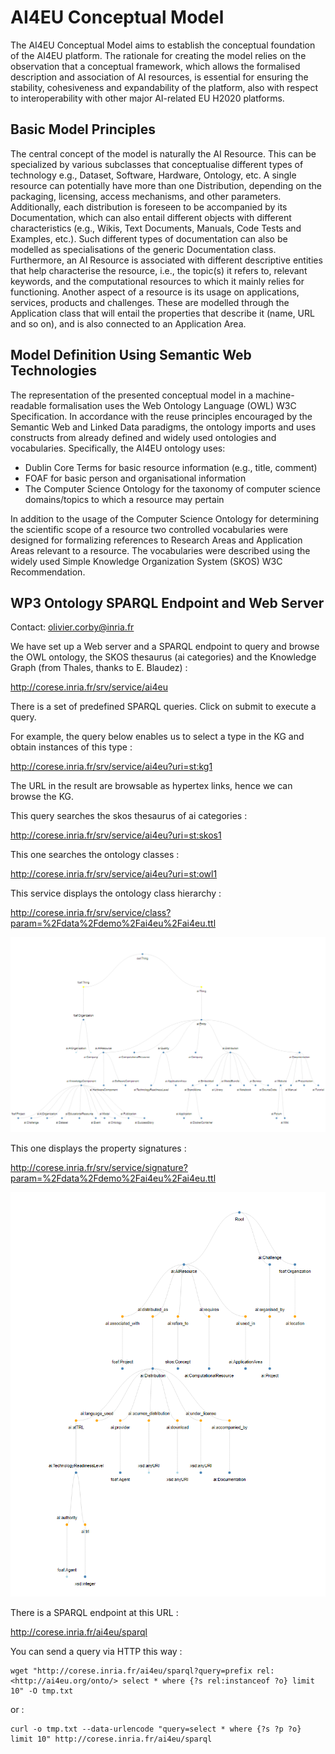# AI4EU Conceptual Model

The AI4EU Conceptual Model aims to establish the conceptual foundation of the AI4EU platform. The rationale for creating the model relies on the observation that a conceptual framework, which allows the formalised description and association of AI resources, is essential for ensuring the stability, cohesiveness and expandability of the platform, also with respect to interoperability with other major AI-related EU H2020 platforms.

## Basic Model Principles

The central concept of the model is naturally the AI Resource. This can be specialized by various subclasses that conceptualise different types of technology e.g., Dataset, Software, Hardware, Ontology, etc. A single resource can potentially have more than one Distribution, depending on the packaging, licensing, access mechanisms, and other parameters. Additionally, each distribution is foreseen to be accompanied by its Documentation, which can also entail different objects with different characteristics (e.g., Wikis, Text Documents, Manuals, Code Tests and Examples, etc.). Such different types of documentation can also be modelled as specialisations of the generic Documentation class.
Furthermore, an AI Resource is associated with different descriptive entities that help characterise the resource, i.e., the topic(s) it refers to, relevant keywords, and the computational resources to which it mainly relies for functioning.
Another aspect of a resource is its usage on applications, services, products and challenges. These are modelled through the Application class that will entail the properties that describe it (name, URL and so on), and is also connected to an Application Area.

## Model Definition Using Semantic Web Technologies

The representation of the presented conceptual model in a machine-readable formalisation uses the Web Ontology Language (OWL) W3C Specification. In accordance with the reuse principles encouraged by the Semantic Web and Linked Data paradigms, the ontology imports and uses constructs from already defined and widely used ontologies and vocabularies. Specifically, the AI4EU ontology uses:
- Dublin Core Terms  for basic resource information (e.g., title, comment)
- FOAF for basic person and organisational information
- The Computer Science Ontology  for the taxonomy of computer science domains/topics to which a resource may pertain

In addition to the usage of the Computer Science Ontology for determining the scientific scope of a resource two controlled vocabularies were designed for formalizing references to Research Areas and Application Areas relevant to a resource. The vocabularies were described using the widely used Simple Knowledge Organization System (SKOS) W3C Recommendation.

## WP3 Ontology SPARQL Endpoint and Web Server

Contact: olivier.corby@inria.fr



We have set up a Web server and a SPARQL endpoint to query and browse the OWL ontology, the SKOS thesaurus (ai categories) and the Knowledge Graph (from Thales, thanks to E. Blaudez) :

http://corese.inria.fr/srv/service/ai4eu

There is a set of predefined SPARQL queries. Click on submit to execute a query.


For example, the query below enables us to select a type in the KG and obtain instances of this type :

http://corese.inria.fr/srv/service/ai4eu?uri=st:kg1

The URL in the result are browsable as hypertex links, hence we can browse the KG.


This query searches the skos thesaurus of ai categories :

http://corese.inria.fr/srv/service/ai4eu?uri=st:skos1


This one searches the ontology classes :

http://corese.inria.fr/srv/service/ai4eu?uri=st:owl1

This service displays the ontology class hierarchy :

http://corese.inria.fr/srv/service/class?param=%2Fdata%2Fdemo%2Fai4eu%2Fai4eu.ttl

![](images/class-hierarchy.png)

This one displays the property signatures :

http://corese.inria.fr/srv/service/signature?param=%2Fdata%2Fdemo%2Fai4eu%2Fai4eu.ttl

![](images/property-signatures.png)


There is a SPARQL endpoint at this URL :

http://corese.inria.fr/ai4eu/sparql


You can send a query via HTTP this way :

    wget "http://corese.inria.fr/ai4eu/sparql?query=prefix rel: <http://ai4eu.org/onto/> select * where {?s rel:instanceof ?o} limit 10" -O tmp.txt

or :

    curl -o tmp.txt --data-urlencode "query=select * where {?s ?p ?o} limit 10" http://corese.inria.fr/ai4eu/sparql
